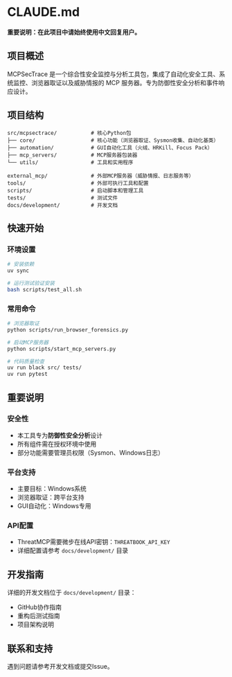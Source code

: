 # CLAUDE.md

**重要说明：在此项目中请始终使用中文回复用户。**

## 项目概述

MCPSecTrace 是一个综合性安全监控与分析工具包，集成了自动化安全工具、系统监控、浏览器取证以及威胁情报的 MCP 服务器。专为防御性安全分析和事件响应设计。

## 项目结构

```
src/mcpsectrace/           # 核心Python包
├── core/                  # 核心功能（浏览器取证、Sysmon收集、自动化基类）
├── automation/            # GUI自动化工具（火绒、HRKill、Focus Pack）
├── mcp_servers/           # MCP服务器包装器
└── utils/                 # 工具和实用程序

external_mcp/              # 外部MCP服务器（威胁情报、日志服务等）
tools/                     # 外部可执行工具和配置
scripts/                   # 启动脚本和管理工具
tests/                     # 测试文件
docs/development/          # 开发文档
```

## 快速开始

### 环境设置
```bash
# 安装依赖
uv sync

# 运行测试验证安装
bash scripts/test_all.sh
```

### 常用命令
```bash
# 浏览器取证
python scripts/run_browser_forensics.py

# 启动MCP服务器
python scripts/start_mcp_servers.py

# 代码质量检查
uv run black src/ tests/
uv run pytest
```

## 重要说明

### 安全性
- 本工具专为**防御性安全分析**设计
- 所有组件需在授权环境中使用
- 部分功能需要管理员权限（Sysmon、Windows日志）

### 平台支持
- 主要目标：Windows系统
- 浏览器取证：跨平台支持
- GUI自动化：Windows专用

### API配置
- ThreatMCP需要微步在线API密钥：`THREATBOOK_API_KEY`
- 详细配置请参考 `docs/development/` 目录

## 开发指南

详细的开发文档位于 `docs/development/` 目录：
- GitHub协作指南
- 重构后测试指南
- 项目架构说明

## 联系和支持

遇到问题请参考开发文档或提交Issue。